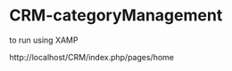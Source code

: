 CRM-categoryManagement
======================



to run using XAMP

http://localhost/CRM/index.php/pages/home


